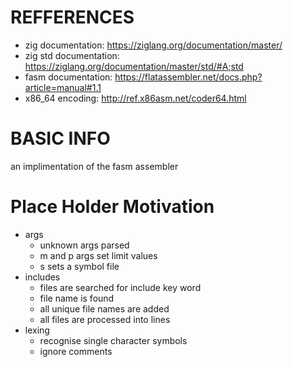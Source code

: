 # REFFERENCES

- zig documentation: https://ziglang.org/documentation/master/
- zig std documentation: https://ziglang.org/documentation/master/std/#A;std
- fasm documentation: https://flatassembler.net/docs.php?article=manual#1.1
- x86_64 encoding: http://ref.x86asm.net/coder64.html

# BASIC INFO

an implimentation of the fasm assembler

# Place Holder Motivation

- args
  - unknown args parsed
  - m and p args set limit values
  - s sets a symbol file
- includes
  - files are searched for include key word
  - file name is found
  - all unique file names are added
  - all files are processed into lines
- lexing
  - recognise single character symbols
  - ignore comments
